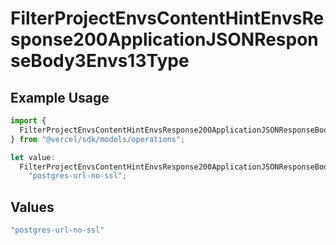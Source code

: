 # FilterProjectEnvsContentHintEnvsResponse200ApplicationJSONResponseBody3Envs13Type

## Example Usage

```typescript
import {
  FilterProjectEnvsContentHintEnvsResponse200ApplicationJSONResponseBody3Envs13Type,
} from "@vercel/sdk/models/operations";

let value:
  FilterProjectEnvsContentHintEnvsResponse200ApplicationJSONResponseBody3Envs13Type =
    "postgres-url-no-ssl";
```

## Values

```typescript
"postgres-url-no-ssl"
```